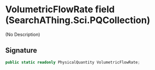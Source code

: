 # VolumetricFlowRate field (SearchAThing.Sci.PQCollection)
(No Description)

## Signature
```csharp
public static readonly PhysicalQuantity VolumetricFlowRate;
```
